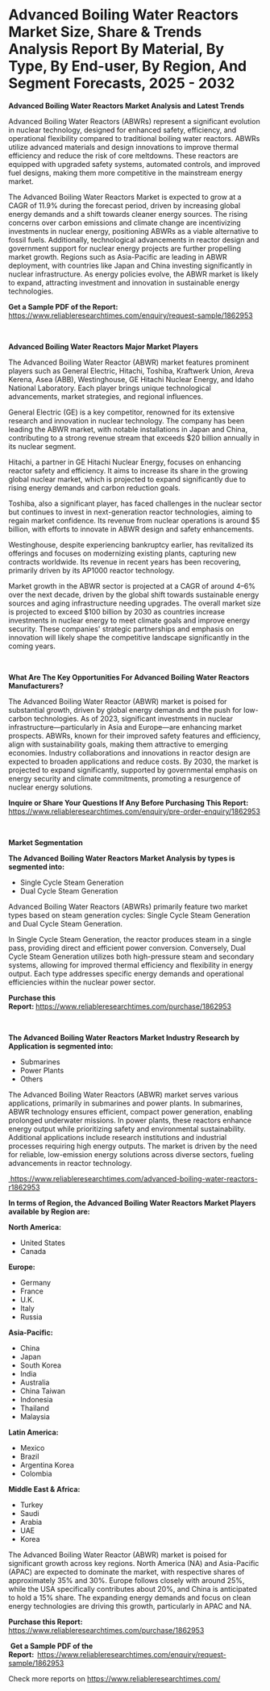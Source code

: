 <p><h1>Advanced Boiling Water Reactors Market Size, Share & Trends Analysis Report By Material, By Type, By End-user, By Region, And Segment Forecasts, 2025 - 2032</h1></p><p><strong>Advanced Boiling Water Reactors Market Analysis and Latest Trends</strong></p>
<p><p>Advanced Boiling Water Reactors (ABWRs) represent a significant evolution in nuclear technology, designed for enhanced safety, efficiency, and operational flexibility compared to traditional boiling water reactors. ABWRs utilize advanced materials and design innovations to improve thermal efficiency and reduce the risk of core meltdowns. These reactors are equipped with upgraded safety systems, automated controls, and improved fuel designs, making them more competitive in the mainstream energy market.</p><p>The Advanced Boiling Water Reactors Market is expected to grow at a CAGR of 11.9% during the forecast period, driven by increasing global energy demands and a shift towards cleaner energy sources. The rising concerns over carbon emissions and climate change are incentivizing investments in nuclear energy, positioning ABWRs as a viable alternative to fossil fuels. Additionally, technological advancements in reactor design and government support for nuclear energy projects are further propelling market growth. Regions such as Asia-Pacific are leading in ABWR deployment, with countries like Japan and China investing significantly in nuclear infrastructure. As energy policies evolve, the ABWR market is likely to expand, attracting investment and innovation in sustainable energy technologies.</p></p>
<p><strong>Get a Sample PDF of the Report:&nbsp;</strong> <a href="https://www.reliableresearchtimes.com/enquiry/request-sample/1862953?utm_campaign=2440&utm_medium=2&utm_source=Github&utm_content=ia&utm_term=14022025&utm_id=advanced-boiling-water-reactors">https://www.reliableresearchtimes.com/enquiry/request-sample/1862953</a></p>
<p>&nbsp;</p>
<p><strong>Advanced Boiling Water Reactors Major Market Players</strong></p>
<p><p>The Advanced Boiling Water Reactor (ABWR) market features prominent players such as General Electric, Hitachi, Toshiba, Kraftwerk Union, Areva Kerena, Asea (ABB), Westinghouse, GE Hitachi Nuclear Energy, and Idaho National Laboratory. Each player brings unique technological advancements, market strategies, and regional influences.</p><p>General Electric (GE) is a key competitor, renowned for its extensive research and innovation in nuclear technology. The company has been leading the ABWR market, with notable installations in Japan and China, contributing to a strong revenue stream that exceeds $20 billion annually in its nuclear segment.</p><p>Hitachi, a partner in GE Hitachi Nuclear Energy, focuses on enhancing reactor safety and efficiency. It aims to increase its share in the growing global nuclear market, which is projected to expand significantly due to rising energy demands and carbon reduction goals.</p><p>Toshiba, also a significant player, has faced challenges in the nuclear sector but continues to invest in next-generation reactor technologies, aiming to regain market confidence. Its revenue from nuclear operations is around $5 billion, with efforts to innovate in ABWR design and safety enhancements.</p><p>Westinghouse, despite experiencing bankruptcy earlier, has revitalized its offerings and focuses on modernizing existing plants, capturing new contracts worldwide. Its revenue in recent years has been recovering, primarily driven by its AP1000 reactor technology.</p><p>Market growth in the ABWR sector is projected at a CAGR of around 4–6% over the next decade, driven by the global shift towards sustainable energy sources and aging infrastructure needing upgrades. The overall market size is projected to exceed $100 billion by 2030 as countries increase investments in nuclear energy to meet climate goals and improve energy security. These companies' strategic partnerships and emphasis on innovation will likely shape the competitive landscape significantly in the coming years.</p></p>
<p>&nbsp;</p>
<p><strong>What Are The Key Opportunities For Advanced Boiling Water Reactors Manufacturers?</strong></p>
<p><p>The Advanced Boiling Water Reactor (ABWR) market is poised for substantial growth, driven by global energy demands and the push for low-carbon technologies. As of 2023, significant investments in nuclear infrastructure—particularly in Asia and Europe—are enhancing market prospects. ABWRs, known for their improved safety features and efficiency, align with sustainability goals, making them attractive to emerging economies. Industry collaborations and innovations in reactor design are expected to broaden applications and reduce costs. By 2030, the market is projected to expand significantly, supported by governmental emphasis on energy security and climate commitments, promoting a resurgence of nuclear energy solutions.</p></p>
<p><strong>Inquire or Share Your Questions If Any Before Purchasing This Report:</strong> <a href="https://www.reliableresearchtimes.com/enquiry/pre-order-enquiry/1862953?utm_campaign=2440&utm_medium=2&utm_source=Github&utm_content=ia&utm_term=14022025&utm_id=advanced-boiling-water-reactors">https://www.reliableresearchtimes.com/enquiry/pre-order-enquiry/1862953</a></p>
<p>&nbsp;</p>
<p><strong>Market Segmentation</strong></p>
<p><strong>The Advanced Boiling Water Reactors Market Analysis by types is segmented into:</strong></p>
<p><ul><li>Single Cycle Steam Generation</li><li>Dual Cycle Steam Generation</li></ul></p>
<p><p>Advanced Boiling Water Reactors (ABWRs) primarily feature two market types based on steam generation cycles: Single Cycle Steam Generation and Dual Cycle Steam Generation. </p><p>In Single Cycle Steam Generation, the reactor produces steam in a single pass, providing direct and efficient power conversion. Conversely, Dual Cycle Steam Generation utilizes both high-pressure steam and secondary systems, allowing for improved thermal efficiency and flexibility in energy output. Each type addresses specific energy demands and operational efficiencies within the nuclear power sector.</p></p>
<p><strong>Purchase this Report:&nbsp;</strong><a href="https://www.reliableresearchtimes.com/purchase/1862953?utm_campaign=2440&utm_medium=2&utm_source=Github&utm_content=ia&utm_term=14022025&utm_id=advanced-boiling-water-reactors">https://www.reliableresearchtimes.com/purchase/1862953</a></p>
<p>&nbsp;</p>
<p><strong>The Advanced Boiling Water Reactors Market Industry Research by Application is segmented into:</strong></p>
<p><ul><li>Submarines</li><li>Power Plants</li><li>Others</li></ul></p>
<p><p>The Advanced Boiling Water Reactors (ABWR) market serves various applications, primarily in submarines and power plants. In submarines, ABWR technology ensures efficient, compact power generation, enabling prolonged underwater missions. In power plants, these reactors enhance energy output while prioritizing safety and environmental sustainability. Additional applications include research institutions and industrial processes requiring high energy outputs. The market is driven by the need for reliable, low-emission energy solutions across diverse sectors, fueling advancements in reactor technology.</p></p>
<p><a href="https://www.reliableresearchtimes.com/advanced-boiling-water-reactors-r1862953?utm_campaign=2440&utm_medium=2&utm_source=Github&utm_content=ia&utm_term=14022025&utm_id=advanced-boiling-water-reactors">&nbsp;https://www.reliableresearchtimes.com/advanced-boiling-water-reactors-r1862953</a></p>
<p><strong>In terms of Region, the Advanced Boiling Water Reactors Market Players available by Region are:</strong></p>
<p>
    <p> <strong> North America: </strong>
        <ul>
            <li>United States</li>
            <li>Canada</li>
        </ul>
        </p> 
    <p> <strong> Europe: </strong>
        <ul>
            <li>Germany</li>
            <li>France</li>
            <li>U.K.</li>
            <li>Italy</li>
            <li>Russia</li>
        </ul>
        </p> 
    <p> <strong> Asia-Pacific: </strong>
        <ul>
            <li>China</li>
            <li>Japan</li>
            <li>South Korea</li>
            <li>India</li>
            <li>Australia</li>
            <li>China Taiwan</li>
            <li>Indonesia</li>
            <li>Thailand</li>
            <li>Malaysia</li>
        </ul>
        </p> 
    <p> <strong> Latin America: </strong>
        <ul>
            <li>Mexico</li>
            <li>Brazil</li>
            <li>Argentina Korea</li>
            <li>Colombia</li>
        </ul>
        </p> 
    <p> <strong> Middle East & Africa: </strong>
        <ul>
            <li>Turkey</li>
            <li>Saudi</li>
            <li>Arabia</li>
            <li>UAE</li>
            <li>Korea</li>
        </ul>
    </p>
    </p>
<p><p>The Advanced Boiling Water Reactor (ABWR) market is poised for significant growth across key regions. North America (NA) and Asia-Pacific (APAC) are expected to dominate the market, with respective shares of approximately 35% and 30%. Europe follows closely with around 25%, while the USA specifically contributes about 20%, and China is anticipated to hold a 15% share. The expanding energy demands and focus on clean energy technologies are driving this growth, particularly in APAC and NA.</p></p>
<p><strong>Purchase this Report: </strong><a href="https://www.reliableresearchtimes.com/purchase/1862953?utm_campaign=2440&utm_medium=2&utm_source=Github&utm_content=ia&utm_term=14022025&utm_id=advanced-boiling-water-reactors">https://www.reliableresearchtimes.com/purchase/1862953</a></p>
<p>&nbsp;<strong>Get a Sample PDF of the Report:&nbsp;&nbsp;</strong><a href="https://www.reliableresearchtimes.com/enquiry/request-sample/1862953?utm_campaign=2440&utm_medium=2&utm_source=Github&utm_content=ia&utm_term=14022025&utm_id=advanced-boiling-water-reactors">https://www.reliableresearchtimes.com/enquiry/request-sample/1862953</a></p>
<p><strong></strong></p>
<p>Check more reports on <a href="https://www.reliableresearchtimes.com/?utm_campaign=2440&utm_medium=2&utm_source=Github&utm_content=ia&utm_term=14022025&utm_id=advanced-boiling-water-reactors">https://www.reliableresearchtimes.com/</a></p>